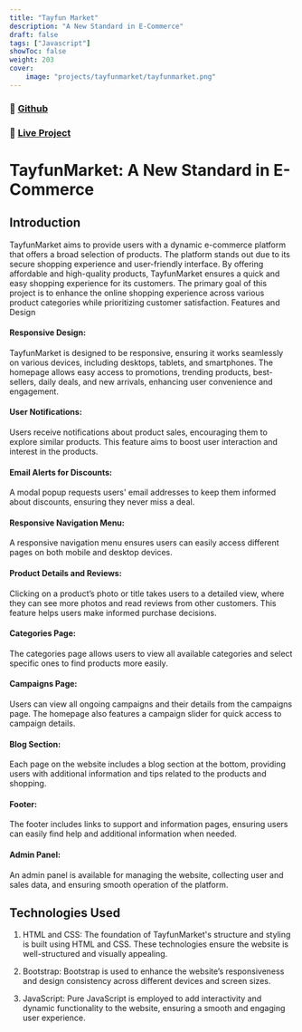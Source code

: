```yaml
---
title: "Tayfun Market"
description: "A New Standard in E-Commerce"
draft: false
tags: ["Javascript"]
showToc: false
weight: 203
cover:
    image: "projects/tayfunmarket/tayfunmarket.png"
---
```


### 🔗 [Github](https://github.com/tyfnacici/tayfunmarket)
### 🔗 [Live Project](https://tyfnacici.github.io/tayfunmarket/)

# TayfunMarket: A New Standard in E-Commerce

## Introduction

TayfunMarket aims to provide users with a dynamic e-commerce platform that offers a broad selection of products. The platform stands out due to its secure shopping experience and user-friendly interface. By offering affordable and high-quality products, TayfunMarket ensures a quick and easy shopping experience for its customers. The primary goal of this project is to enhance the online shopping experience across various product categories while prioritizing customer satisfaction.
Features and Design

#### Responsive Design:
TayfunMarket is designed to be responsive, ensuring it works seamlessly on various devices, including desktops, tablets, and smartphones. The homepage allows easy access to promotions, trending products, best-sellers, daily deals, and new arrivals, enhancing user convenience and engagement.

#### User Notifications:
Users receive notifications about product sales, encouraging them to explore similar products. This feature aims to boost user interaction and interest in the products.

#### Email Alerts for Discounts:
A modal popup requests users' email addresses to keep them informed about discounts, ensuring they never miss a deal.

#### Responsive Navigation Menu:
A responsive navigation menu ensures users can easily access different pages on both mobile and desktop devices.

#### Product Details and Reviews:
Clicking on a product’s photo or title takes users to a detailed view, where they can see more photos and read reviews from other customers. This feature helps users make informed purchase decisions.

#### Categories Page:
The categories page allows users to view all available categories and select specific ones to find products more easily.

#### Campaigns Page:
Users can view all ongoing campaigns and their details from the campaigns page. The homepage also features a campaign slider for quick access to campaign details.

#### Blog Section:
Each page on the website includes a blog section at the bottom, providing users with additional information and tips related to the products and shopping.

#### Footer:
The footer includes links to support and information pages, ensuring users can easily find help and additional information when needed.

#### Admin Panel:
An admin panel is available for managing the website, collecting user and sales data, and ensuring smooth operation of the platform.

## Technologies Used

1. HTML and CSS:
The foundation of TayfunMarket's structure and styling is built using HTML and CSS. These technologies ensure the website is well-structured and visually appealing.

2. Bootstrap:
Bootstrap is used to enhance the website’s responsiveness and design consistency across different devices and screen sizes.

3. JavaScript:
Pure JavaScript is employed to add interactivity and dynamic functionality to the website, ensuring a smooth and engaging user experience.

